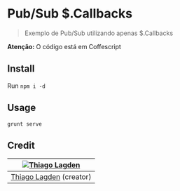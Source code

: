 Pub/Sub $.Callbacks
===================

> Exemplo de Pub/Sub utilizando apenas $.Callbacks

**Atenção:** O código está em Coffescript

## Install

Run `npm i -d`


## Usage

`grunt serve`


## Credit

| [![Thiago Lagden](http://gravatar.com/avatar/bfe5ce4cb209f3e4f4584e1f5aa209c6.png?s=144)](http://lagden.in) |
| :-----------: |
| [Thiago Lagden](http://lagden.in) (creator) |
